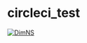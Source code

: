 # circleci_test

[![DimNS](https://circleci.com/gh/DimNS/circleci_test/tree/master.svg?style=shield)](https://circleci.com/gh/DimNS/circleci_test/tree/master)
